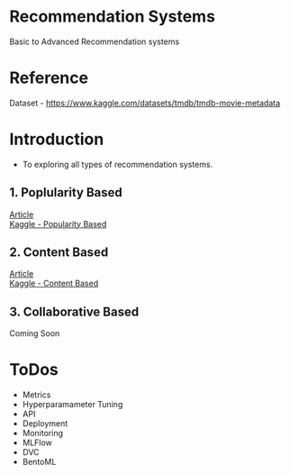 # Recommendation Systems
Basic to Advanced Recommendation systems


# Reference

Dataset - https://www.kaggle.com/datasets/tmdb/tmdb-movie-metadata


# Introduction
- To exploring all types of recommendation systems.  



## 1. Poplularity Based
 
[Article](https://rvbug.hashnode.dev/recommendation-systems-part-i)    
[Kaggle - Popularity Based ](https://kaggle.com/rvbugged/popularity-based) 


## 2. Content Based

[Article](https://rvbug.hashnode.dev/recommendation-systems-part-i)      
[Kaggle - Content Based](https://kaggle.com/rvbugged/content-based)   

## 3. Collaborative Based

Coming Soon



# ToDos
 - Metrics
 - Hyperparamameter Tuning
 - API 
 - Deployment
 - Monitoring
 - MLFlow
 - DVC
 - BentoML

 
 
